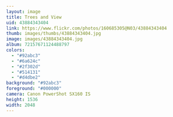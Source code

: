 ```yaml
---
layout: image
title: Trees and View
uid: 43884343404
link: https://www.flickr.com/photos/160685305@N03/43884343404
thumb: images/thumbs/43884343404.jpg
image: images/43884343404.jpg
album: 72157671124488797
colors: 
  - "#92abc3"
  - "#6a624c"
  - "#2f302d"
  - "#514131"
  - "#d4dbe2"
background: "#92abc3"
foreground: "#000000"
camera: Canon PowerShot SX160 IS
height: 1536
width: 2048
---
```


